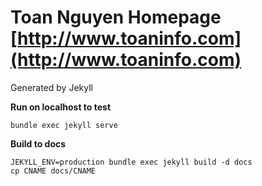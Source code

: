 # Toan Nguyen Homepage [http://www.toaninfo.com](http://www.toaninfo.com)

Generated by Jekyll

**Run on localhost to test**
```
bundle exec jekyll serve
```

**Build to docs**
```
JEKYLL_ENV=production bundle exec jekyll build -d docs
cp CNAME docs/CNAME
```
